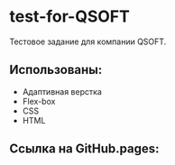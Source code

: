 # test-for-QSOFT

Тестовое задание для компании QSOFT.

## Использованы:
* Адаптивная верстка
* Flex-box
* CSS
* HTML

## Ссылка на GitHub.pages:
